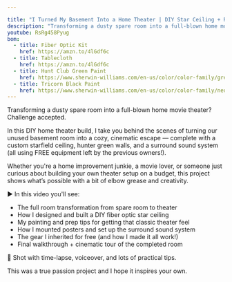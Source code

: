 ```yaml
---

title: "I Turned My Basement Into a Home Theater | DIY Star Ceiling + Room Makeover"
description: "Transforming a dusty spare room into a full-blown home movie theater? Challenge accepted."
youtube: RsRg458Pyug
bom:
  - title: Fiber Optic Kit
    href: https://amzn.to/4lGdf6c
  - title: Tablecloth
    href: https://amzn.to/4lGdf6c
  - title: Hunt Club Green Paint
    href: https://www.sherwin-williams.com/en-us/color/color-family/green-paint-colors/SW6468-hunt-club
  - title: Tricorn Black Paint
    href: https://www.sherwin-williams.com/en-us/color/color-family/neutral-paint-colors/SW6258-tricorn-black
---
```


Transforming a dusty spare room into a full-blown home movie theater? Challenge accepted.

In this DIY home theater build, I take you behind the scenes of turning our unused basement room into a cozy, cinematic escape — complete with a custom starfield ceiling, hunter green walls, and a surround sound system (all using FREE equipment left by the previous owners!).

Whether you're a home improvement junkie, a movie lover, or someone just curious about building your own theater setup on a budget, this project shows what’s possible with a bit of elbow grease and creativity.

▶️ In this video you'll see:

* The full room transformation from spare room to theater
* How I designed and built a DIY fiber optic star ceiling
* My painting and prep tips for getting that classic theater feel
* How I mounted posters and set up the surround sound system
* The gear I inherited for free (and how I made it all work!)
* Final walkthrough + cinematic tour of the completed room

🎥 Shot with time-lapse, voiceover, and lots of practical tips.

This was a true passion project and I hope it inspires your own.